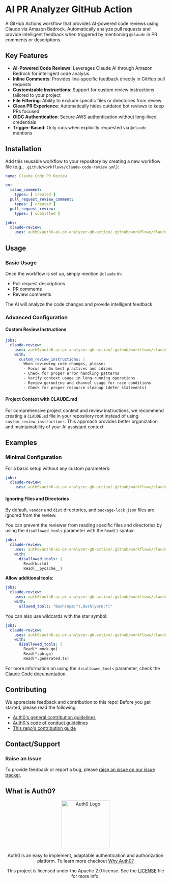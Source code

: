 # AI PR Analyzer GitHub Action

A GitHub Actions workflow that provides AI-powered code reviews using Claude via Amazon Bedrock. Automatically analyze pull requests and provide intelligent feedback when triggered by mentioning `@claude` in PR comments or descriptions.

## Key Features

- **AI-Powered Code Reviews**: Leverages Claude AI through Amazon Bedrock for intelligent code analysis
- **Inline Comments**: Provides line-specific feedback directly in GitHub pull requests
- **Customizable Instructions**: Support for custom review instructions tailored to your project
- **File Filtering**: Ability to exclude specific files or directories from review
- **Clean PR Experience**: Automatically hides outdated bot reviews to keep PRs focused
- **OIDC Authentication**: Secure AWS authentication without long-lived credentials
- **Trigger-Based**: Only runs when explicitly requested via `@claude` mentions

## Installation

Add this reusable workflow to your repository by creating a new workflow file (e.g., `.github/workflows/claude-code-review.yml`):

```yaml
name: Claude Code PR Review

on:
  issue_comment:
    types: [ created ]
  pull_request_review_comment:
    types: [ created ]
  pull_request_review:
    types: [ submitted ]

jobs:
  claude-review:
    uses: auth0/auth0-ai-pr-analyzer-gh-action/.github/workflows/claude-code-review.yml@main
```

## Usage

### Basic Usage

Once the workflow is set up, simply mention `@claude` in:
- Pull request descriptions
- PR comments
- Review comments

The AI will analyze the code changes and provide intelligent feedback.

### Advanced Configuration

#### Custom Review Instructions

```yaml
jobs:
  claude-review:
    uses: auth0/auth0-ai-pr-analyzer-gh-action/.github/workflows/claude-code-review.yml@main
    with:
      custom_review_instructions: |
        When reviewing code changes, please:
        - Focus on Go best practices and idioms
        - Check for proper error handling patterns
        - Verify context usage in long-running operations
        - Review goroutine and channel usage for race conditions
        - Check for proper resource cleanup (defer statements)
```

#### Project Context with CLAUDE.md

For comprehensive project context and review instructions, we recommend creating a `CLAUDE.md` file in your repository root instead of using `custom_review_instructions`. This approach provides better organization and maintainability of your AI assistant context.

## Examples

### Minimal Configuration

For a basic setup without any custom parameters:

```yaml
jobs:
  claude-review:
    uses: auth0/auth0-ai-pr-analyzer-gh-action/.github/workflows/claude-code-review.yml@main
```

#### Ignoring Files and Directories

By default, `vendor` and `dist` directories, and `package-lock.json` files are ignored from the review.

You can prevent the reviewer from reading specific files and directories by using the `disallowed_tools` parameter with the `Read()` syntax:

```yaml
jobs:
  claude-review:
    uses: auth0/auth0-ai-pr-analyzer-gh-action/.github/workflows/claude-code-review.yml@main
    with:
      disallowed_tools: |
        Read(build)
        Read(__pycache__)
```

**Allow additional tools:**
```yaml
jobs:
  claude-review:
    uses: auth0/auth0-ai-pr-analyzer-gh-action/.github/workflows/claude-code-review.yml@main
    with:
      allowed_tools: "Bash(npm:*),Bash(yarn:*)"
```

You can also use wildcards with the star symbol:

```yaml
jobs:
  claude-review:
    uses: auth0/auth0-ai-pr-analyzer-gh-action/.github/workflows/claude-code-review.yml@main
    with:
      disallowed_tools: |
        Read(*_mock.go)
        Read(*.pb.go)
        Read(*.generated.ts)
```

For more information on using the `disallowed_tools` parameter, check the [Claude Code documentation](https://github.com/anthropics/claude-code-action/blob/main/docs/configuration.md#custom-tools).

## Contributing

We appreciate feedback and contribution to this repo! Before you get started, please read the following:

- [Auth0's general contribution guidelines](https://github.com/auth0/open-source-template/blob/master/GENERAL-CONTRIBUTING.md)
- [Auth0's code of conduct guidelines](https://github.com/auth0/nextjs-auth0/blob/main/CODE-OF-CONDUCT.md)
- [This repo's contribution guide](./CONTRIBUTING.md)

## Contact/Support

### Raise an Issue

To provide feedback or report a bug, please [raise an issue on our issue tracker](https://github.com/auth0/ai-pr-analyzer-github-action/issues).

## What is Auth0?

<p align="center">
  <picture>
    <source media="(prefers-color-scheme: dark)" srcset="https://cdn.auth0.com/website/sdks/logos/auth0_dark_mode.png" width="150">
    <source media="(prefers-color-scheme: light)" srcset="https://cdn.auth0.com/website/sdks/logos/auth0_light_mode.png" width="150">
    <img alt="Auth0 Logo" src="https://cdn.auth0.com/website/sdks/logos/auth0_light_mode.png" width="150">
  </picture>
</p>
<p align="center">
  Auth0 is an easy to implement, adaptable authentication and authorization platform. To learn more checkout <a href="https://auth0.com/why-auth0">Why Auth0?</a>
</p>
<p align="center">
  This project is licensed under the Apache 2.0 license. See the <a href="./LICENSE"> LICENSE</a> file for more info.
</p>